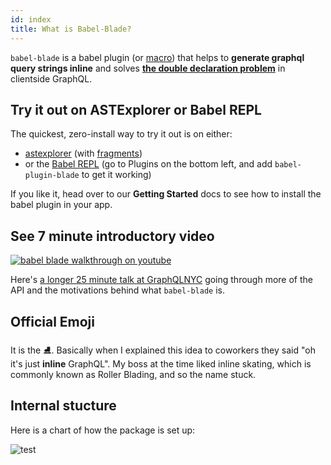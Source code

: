 ```yaml
---
id: index
title: What is Babel-Blade?
---
```


`babel-blade` is a babel plugin (or [macro](https://github.com/kentcdodds/babel-plugin-macros)) that helps to **generate graphql query strings inline** and solves **[the double declaration problem](declarationdeclaration)** in clientside GraphQL.

## Try it out on ASTExplorer or Babel REPL

The quickest, zero-install way to try it out is on either:

- [astexplorer](/astexplorer-basic) (with [fragments](/astexplorer-fragment))
- or the [Babel REPL](https://babeljs.io/repl#?babili=false&browsers=&build=&builtIns=false&spec=false&loose=false&code_lz=JYWwDg9gTgLgBAbzgYQgOzQUwMYwDRwCOArplAJ5wC-cAZlBCHAOTFSEA2zA3AFC_Z0AZ3ggIAN2CYAiqQpwAvHGxRMAQxgy55ABQBKPoLQi4AWQlTFcHQmAATKnsUA-a7zhwAPHeDjn7jy9UDBwYAMCibQUEEjJdMUktOL0qcMDsAAtgDjtVNGibODsNNWonBVcENIijEwARAEEAFQarBKlZOJ1imDU9avTheAQYYBgOTAI1XGghGiVGloA6dswdAAN7AC44ABJbB3X-iIjVGDY0NxOT719_a-vPDIAmZxGxiapPAHoX-4eIghpjBZis1GAdMDoC44FCoEs0GoQJgUgMIj8fH40XADAMqKkIt9_hi7rwDEA&debug=false&forceAllTransforms=false&shippedProposals=false&circleciRepo=&evaluate=false&fileSize=false&timeTravel=false&sourceType=module&lineWrap=true&presets=&prettier=true&targets=&version=6.26.0&envVersion=) (go to Plugins on the bottom left, and add `babel-plugin-blade` to get it working)

If you like it, head over to our **Getting Started** docs to see how to install the babel plugin in your app.

## See 7 minute introductory video

[![babel blade walkthrough on youtube](https://user-images.githubusercontent.com/6764957/48116756-ef34a800-e21b-11e8-9d4f-049362c25b23.gif)](https://www.youtube.com/watch?v=z9wKcRjNqlw)

Here's [a longer 25 minute talk at GraphQLNYC](https://youtu.be/7OHXz7vXC0g) going through more of the API and the motivations behind what `babel-blade` is.

## Official Emoji

It is the ⛸️. Basically when I explained this idea to coworkers they said "oh it's just **inline** GraphQL". My boss at the time liked inline skating, which is commonly known as Roller Blading, and so the name stuck.

## Internal stucture

Here is a chart of how the package is set up:

![test](/img/dependencygraph.svg)
